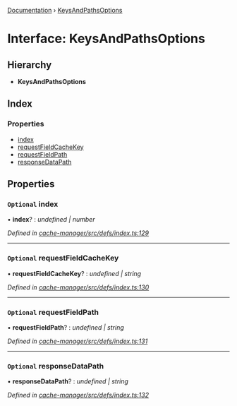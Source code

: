 [Documentation](../README.md) › [KeysAndPathsOptions](keysandpathsoptions.md)

# Interface: KeysAndPathsOptions

## Hierarchy

* **KeysAndPathsOptions**

## Index

### Properties

* [index](keysandpathsoptions.md#optional-index)
* [requestFieldCacheKey](keysandpathsoptions.md#optional-requestfieldcachekey)
* [requestFieldPath](keysandpathsoptions.md#optional-requestfieldpath)
* [responseDataPath](keysandpathsoptions.md#optional-responsedatapath)

## Properties

### `Optional` index

• **index**? : *undefined | number*

*Defined in [cache-manager/src/defs/index.ts:129](https://github.com/badbatch/graphql-box/blob/dc19a43/packages/cache-manager/src/defs/index.ts#L129)*

___

### `Optional` requestFieldCacheKey

• **requestFieldCacheKey**? : *undefined | string*

*Defined in [cache-manager/src/defs/index.ts:130](https://github.com/badbatch/graphql-box/blob/dc19a43/packages/cache-manager/src/defs/index.ts#L130)*

___

### `Optional` requestFieldPath

• **requestFieldPath**? : *undefined | string*

*Defined in [cache-manager/src/defs/index.ts:131](https://github.com/badbatch/graphql-box/blob/dc19a43/packages/cache-manager/src/defs/index.ts#L131)*

___

### `Optional` responseDataPath

• **responseDataPath**? : *undefined | string*

*Defined in [cache-manager/src/defs/index.ts:132](https://github.com/badbatch/graphql-box/blob/dc19a43/packages/cache-manager/src/defs/index.ts#L132)*
